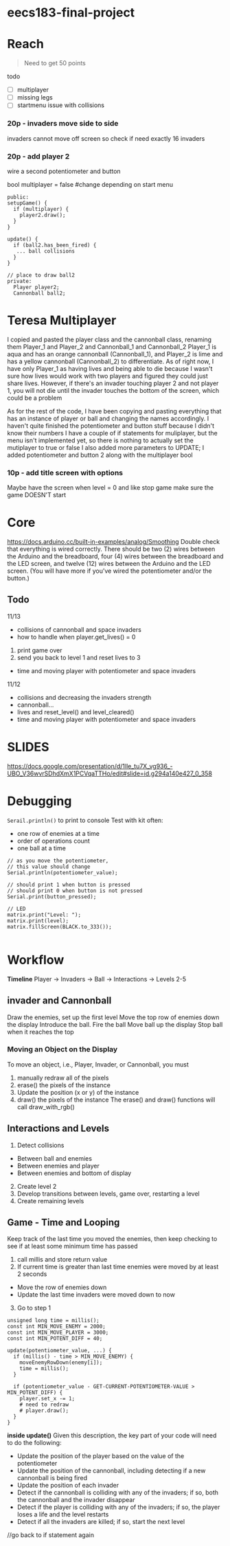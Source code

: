 # eecs183-final-project
# Reach
> Need to get 50 points

todo 
- [ ] multiplayer
- [ ] missing legs
- [ ] startmenu issue with collisions

### 20p - invaders move side to side
invaders cannot move off screen so check if need exactly 16 invaders

### 20p - add player 2
wire a second potentiometer and button

bool multiplayer = false #change depending on start menu
```
public:
setupGame() {
  if (multiplayer) {
    player2.draw();
  }
}

update() {
  if (ball2.has_been_fired) {
   ... ball collisions
  }
}

// place to draw ball2
private:
  Player player2;
  Cannonball ball2;
```
# Teresa Multiplayer
I copied and pasted the player class and the cannonball class, renaming them Player_1 and Player_2 and Cannonball_1 and Cannonball_2
  Player_1 is aqua and has an orange cannonball (Cannonball_1), and Player_2 is lime and has a yellow cannonball (Cannonball_2) to differentiate. 
  As of right now, I have only Player_1 as having lives and being able to die because I wasn't sure how lives would work with two players and figured they could just share lives.
    However, if there's an invader touching player 2 and not player 1, you will not die until the invader touches the bottom of the screen, which could be a problem

As for the rest of the code, I have been copying and pasting everything that has an instance of player or ball and changing the names accordingly. 
I haven't quite finished the potentiometer and button stuff because I didn't know their numbers
I have a couple of if statements for muliplayer, but the menu isn't implemented yet, so there is nothing to actually set the mutiplayer to true or false
I also added more parameters to UPDATE; I added potentiometer and button 2 along with the multiplayer bool



### 10p - add title screen with options
Maybe have the screen when level = 0 and like stop game make sure the game DOESN'T start

# Core
https://docs.arduino.cc/built-in-examples/analog/Smoothing
Double check that everything is wired correctly. There should be two (2) wires between the Arduino and the breadboard, four (4) wires between the breadboard and the LED screen, and twelve (12) wires between the Arduino and the LED screen. (You will have more if you’ve wired the potentiometer and/or the button.)

## Todo
11/13
- collisions of cannonball and space invaders
- how to handle when player.get_lives() = 0
1. print game over
2. send you back to level 1 and reset lives to 3
- time and moving player with potentiometer and space invaders 

11/12
- collisions and decreasing the invaders strength
- cannonball...
- lives and reset_level() and level_cleared()
- time and moving player with potentiometer and space invaders 

# SLIDES
https://docs.google.com/presentation/d/1lle_tu7X_vg936_-UBO_V36wvrSDhdXmX1PCVqaTTHo/edit#slide=id.g294a140e427_0_358

# Debugging
`Serail.println()` to print to console
Test with kit often:
- one row of enemies at a time
- order of operations count
- one ball at a time

```arduino
// as you move the potentiometer,
// this value should change
Serial.println(potentiometer_value);

// should print 1 when button is pressed
// should print 0 when button is not pressed
Serial.print(button_pressed);

// LED
matrix.print("Level: ");
matrix.print(level);
matrix.fillScreen(BLACK.to_333());


```

# Workflow
**Timeline**
Player -> Invaders -> Ball -> Interactions -> Levels 2-5

## invader and Cannonball
Draw the enemies, set up the first level
Move the top row of enemies down the display
Introduce the ball.
Fire the ball
Move ball up the display
Stop ball when it reaches the top


### Moving an Object on the Display
To move an object, i.e., Player, Invader, or Cannonball, you must 
1. manually redraw all of the pixels
2. erase() the pixels of the instance
3. Update the position (x or y) of the instance
4. draw() the pixels of the instance
  The erase() and draw() functions will call draw_with_rgb()

## Interactions and Levels
1. Detect collisions
- Between ball and enemies
- Between enemies and player
- Between enemies and bottom of display
2. Create level 2
3. Develop transitions between levels, game over, restarting a level
4. Create remaining levels

## Game - Time and Looping
Keep track of the last time you moved the enemies, then keep checking to see if at least some minimum time has passed
1. call millis and store return value
2. If current time is greater than last time enemies were moved by at least 2 seconds
- Move the row of enemies down
- Update the last time invaders were moved down to now
3. Go to step 1
```
unsigned long time = millis();
const int MIN_MOVE_ENEMY = 2000;
const int MIN_MOVE_PLAYER = 3000;
const int MIN_POTENT_DIFF = 40;

update(potentiometer_value, ...) {
  if (millis() - time > MIN_MOVE_ENEMY) {
    moveEnemyRowDown(enemy[i]);
    time = millis();
  }
  
  if (potentiometer_value - GET-CURRENT-POTENTIOMETER-VALUE > MIN_POTENT_DIFF) {
    player.set_x -= 1;
    # need to redraw
    # player.draw();
  }
}
```
**inside update()**
Given this description, the key part of your code will need to do the following:
- Update the position of the player based on the value of the potentiometer
- Update the position of the cannonball, including detecting if a new cannonball is being fired
- Update the position of each invader
- Detect if the cannonball is colliding with any of the invaders; if so, both the cannonball and the invader disappear
- Detect if the player is colliding with any of the invaders; if so, the player loses a life and the level restarts
- Detect if all the invaders are killed; if so, start the next level

//go back to if statement again
